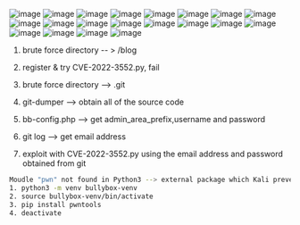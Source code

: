 ![image](https://github.com/user-attachments/assets/55e046b0-7f1d-4d2d-9536-8c107aa50d32)
![image](https://github.com/user-attachments/assets/a9dcdf34-7010-4556-94cd-b0bcf71be4a1)
![image](https://github.com/user-attachments/assets/1644d9c7-e172-4606-808b-67fcd0b2798b)
![image](https://github.com/user-attachments/assets/d89a4134-6cb4-4278-8cb6-6e0e5789a133)
![image](https://github.com/user-attachments/assets/34eab6e3-4b72-4083-b0df-3dfc236248df)
![image](https://github.com/user-attachments/assets/5b1d8ddb-2594-4075-8f84-836d986b2deb)
![image](https://github.com/user-attachments/assets/44083176-6b0d-456b-b8bd-233af2e79676)
![image](https://github.com/user-attachments/assets/b796da83-ecf6-4d35-990c-522635702597)
![image](https://github.com/user-attachments/assets/bf119a58-7ed8-4a0c-a6ed-230943e6ea7d)
![image](https://github.com/user-attachments/assets/c54584e4-7eb3-4990-9ecc-c2869f57bbf1)
![image](https://github.com/user-attachments/assets/538fbdc4-b8ad-49e7-808d-9c43c818de8c)
![image](https://github.com/user-attachments/assets/0d0e33b4-b4c5-4d7c-a79b-9858487f6705)
![image](https://github.com/user-attachments/assets/0c53e2ba-80bb-49ea-a9bb-28b196465e3a)
![image](https://github.com/user-attachments/assets/db2bf32a-5791-45f5-a6f6-11dbed861322)
![image](https://github.com/user-attachments/assets/0ea6c8f1-2891-4ad6-a67e-cc1c29207b36)
![image](https://github.com/user-attachments/assets/d059894b-3723-4ced-937d-878a3f151346)
![image](https://github.com/user-attachments/assets/eb606de8-118d-449d-8bf3-6e95f1e67e1b)
![image](https://github.com/user-attachments/assets/a0f51c0d-b11c-4e78-92e6-c008de23f6d9)
![image](https://github.com/user-attachments/assets/1264960c-ca5e-44e5-aaa3-14036b12de8e)
![image](https://github.com/user-attachments/assets/3d10715b-729d-4cb2-8c2d-f4e37fe2b1d8)


1. brute force directory -- > /blog

2. register & try CVE-2022-3552.py, fail

3. brute force directory --> .git

4. git-dumper --> obtain all of the source code

5. bb-config.php --> get admin_area_prefix,username and password

6. git log --> get email address

7. exploit with CVE-2022-3552.py using the email address and password obtained from git

```bash
Moudle "pwn" not found in Python3 --> external package which Kali prevent to install directly: 
1. python3 -m venv bullybox-venv
2. source bullybox-venv/bin/activate
3. pip install pwntools
4. deactivate 
```
